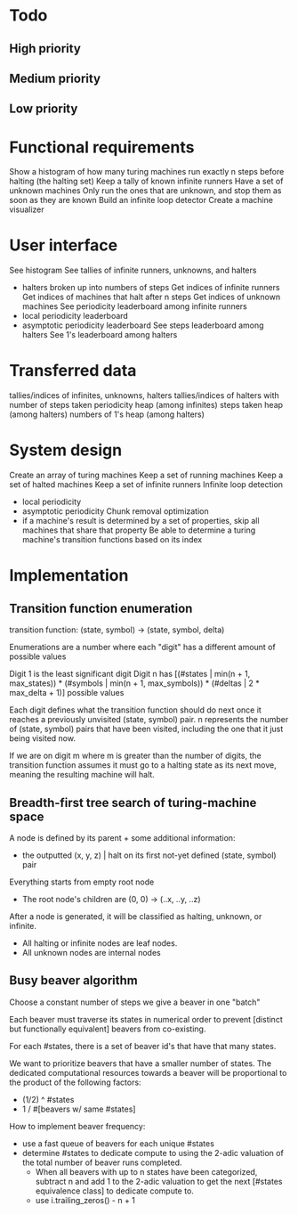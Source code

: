 # Todo

## High priority



## Medium priority



## Low priority



# Functional requirements

Show a histogram of how many turing machines run exactly n steps before halting (the halting set)
Keep a tally of known infinite runners
Have a set of unknown machines
Only run the ones that are unknown, and stop them as soon as they are known
Build an infinite loop detector
Create a machine visualizer


# User interface

See histogram
See tallies of infinite runners, unknowns, and halters
- halters broken up into numbers of steps
Get indices of infinite runners
Get indices of machines that halt after n steps
Get indices of unknown machines
See periodicity leaderboard among infinite runners
- local periodicity leaderboard
- asymptotic periodicity leaderboard
See steps leaderboard among halters
See 1's leaderboard among halters


# Transferred data

tallies/indices of infinites, unknowns, halters 
tallies/indices of halters with number of steps taken
periodicity heap (among infinites)
steps taken heap (among halters)
numbers of 1's heap (among halters)


# System design

Create an array of turing machines
Keep a set of running machines
Keep a set of halted machines
Keep a set of infinite runners
Infinite loop detection
- local periodicity 
- asymptotic periodicity
Chunk removal optimization
- if a machine's result is determined by a set of properties, skip all machines that share that property
Be able to determine a turing machine's transition functions based on its index


# Implementation

## Transition function enumeration

transition function:
(state, symbol) -> (state, symbol, delta)

Enumerations are a number where each "digit" has a different amount of possible values

Digit 1 is the least significant digit
Digit n has [(#states | min(n + 1, max_states)) * (#symbols | min(n + 1, max_symbols)) * (#deltas | 2 * max_delta + 1)] possible values

Each digit defines what the transition function should do next once it reaches a previously unvisited (state, symbol) pair.
n represents the number of (state, symbol) pairs that have been visited, including the one that it just being visited now.

If we are on digit m where m is greater than the number of digits, the transition function assumes it must go to a halting state as its next move,
meaning the resulting machine will halt.

## Breadth-first tree search of turing-machine space

A node is defined by its parent + some additional information:
- the outputted (x, y, z) | halt on its first not-yet defined (state, symbol) pair

Everything starts from empty root node
- The root node's children are (0, 0) -> (..x, ..y, ..z)

After a node is generated, it will be classified as halting, unknown, or infinite.
- All halting or infinite nodes are leaf nodes.
- All unknown nodes are internal nodes


## Busy beaver algorithm

Choose a constant number of steps we give a beaver in one "batch"

Each beaver must traverse its states in numerical order to prevent [distinct but functionally equivalent] beavers from co-existing.

For each #states, there is a set of beaver id's that have that many states.

We want to prioritize beavers that have a smaller number of states.
The dedicated computational resources towards a beaver will be proportional to the product of the following factors:
- (1/2) ^ #states
- 1 / #[beavers w/ same #states]

How to implement beaver frequency:
- use a fast queue of beavers for each unique #states
- determine #states to dedicate compute to using the 2-adic
  valuation of the total number of beaver runs completed.
  - When all beavers with up to n states have been categorized,
    subtract n and add 1 to the 2-adic valuation to get the next
    [#states equivalence class] to dedicate compute to.
  - use i.trailing_zeros() - n + 1